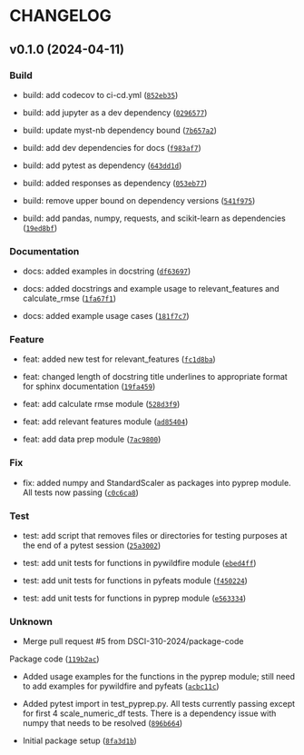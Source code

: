 # CHANGELOG



## v0.1.0 (2024-04-11)

### Build

* build: add codecov to ci-cd.yml ([`852eb35`](https://github.com/DSCI-310-2024/pywildfire/commit/852eb354f46a73e3d98a4dc8e05705f389fd6a18))

* build: add jupyter as a dev dependency ([`0296577`](https://github.com/DSCI-310-2024/pywildfire/commit/02965775a4fdecdf93285fb1951b8a2550d61398))

* build: update myst-nb dependency bound ([`7b657a2`](https://github.com/DSCI-310-2024/pywildfire/commit/7b657a2f62fa0fcebe517165ecdd99621063b4b7))

* build: add dev dependencies for docs ([`f983af7`](https://github.com/DSCI-310-2024/pywildfire/commit/f983af75f4ef19e50a6a7518a98d6965b5faa59c))

* build: add pytest as dependency ([`643dd1d`](https://github.com/DSCI-310-2024/pywildfire/commit/643dd1d5f510d5925adfef24ec8894725f9c3a61))

* build: added responses as dependency ([`053eb77`](https://github.com/DSCI-310-2024/pywildfire/commit/053eb77c6d35bc5283e2676157d9c74a0fa89936))

* build: remove upper bound on dependency versions ([`541f975`](https://github.com/DSCI-310-2024/pywildfire/commit/541f9752a2df36a48d38b0f2d11683d277446df0))

* build: add pandas, numpy, requests, and scikit-learn as dependencies ([`19ed8bf`](https://github.com/DSCI-310-2024/pywildfire/commit/19ed8bf4a4909cd6585a509773e6b090d10dfc1e))

### Documentation

* docs: added examples in docstring ([`df63697`](https://github.com/DSCI-310-2024/pywildfire/commit/df636970e3a562d9958be1ebf914bfbd61aef62e))

* docs: added docstrings and example usage to relevant_features and calculate_rmse ([`1fa67f1`](https://github.com/DSCI-310-2024/pywildfire/commit/1fa67f157a9c687a7a4f37cbcc5e3c118ce87712))

* docs: added example usage cases ([`181f7c7`](https://github.com/DSCI-310-2024/pywildfire/commit/181f7c7daf9e2106de450c9c828f813509c548a5))

### Feature

* feat: added new test for relevant_features ([`fc1d8ba`](https://github.com/DSCI-310-2024/pywildfire/commit/fc1d8ba1624f5752b5b7b67386e4e6201f111630))

* feat: changed length of docstring title underlines to appropriate format for sphinx documentation ([`19fa459`](https://github.com/DSCI-310-2024/pywildfire/commit/19fa4590e29b46ea84e56fc65fe529385edaafe2))

* feat: add calculate rmse module ([`528d3f9`](https://github.com/DSCI-310-2024/pywildfire/commit/528d3f91bc261e71f9d54bd4eebdb2ee5c899b95))

* feat: add relevant features module ([`ad85404`](https://github.com/DSCI-310-2024/pywildfire/commit/ad8540410466fca0f36886aa1c3d96cfd2868dad))

* feat: add data prep module ([`7ac9800`](https://github.com/DSCI-310-2024/pywildfire/commit/7ac98006452cc89850492760498272c7332ab8ea))

### Fix

* fix: added numpy and StandardScaler as packages into pyprep module. All tests now passing ([`c0c6ca8`](https://github.com/DSCI-310-2024/pywildfire/commit/c0c6ca808bc4c7a351d2857b92b528cf2d0b7f98))

### Test

* test: add script that removes files or directories for testing purposes at the end of a pytest session ([`25a3002`](https://github.com/DSCI-310-2024/pywildfire/commit/25a3002d72debd8fc812d10fb6eb8303d1f181f3))

* test: add unit tests for functions in pywildfire module ([`ebed4ff`](https://github.com/DSCI-310-2024/pywildfire/commit/ebed4ffb4270579dfbe5ddf0378bcd1ffa771e67))

* test: add unit tests for functions in pyfeats module ([`f450224`](https://github.com/DSCI-310-2024/pywildfire/commit/f450224dc450a9f5f3dad6187f97c5a9ff860830))

* test: add unit tests for functions in pyprep module ([`e563334`](https://github.com/DSCI-310-2024/pywildfire/commit/e563334fd1d117d0ed93829a5d4620280d005753))

### Unknown

* Merge pull request #5 from DSCI-310-2024/package-code

Package code ([`119b2ac`](https://github.com/DSCI-310-2024/pywildfire/commit/119b2ac0190de4388b9cd0f987a6f6bf9e810d24))

* Added usage examples for the functions in the pyprep module; still need to add examples for pywildfire and pyfeats ([`acbc11c`](https://github.com/DSCI-310-2024/pywildfire/commit/acbc11cf5236c1483bb79397a4a9d41fd1a4b1bd))

* Added pytest import in test_pyprep.py. All tests currently passing except for first 4 scale_numeric_df tests. There is a dependency issue with numpy that needs to be resolved ([`896b664`](https://github.com/DSCI-310-2024/pywildfire/commit/896b664936c834d864ca28971a98e3b37de65259))

* Initial package setup ([`8fa3d1b`](https://github.com/DSCI-310-2024/pywildfire/commit/8fa3d1b9648793574fbfd520710f1c9516459999))
